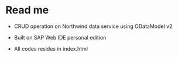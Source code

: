 
# Read me

- CRUD operation on Northwind data service using ODataModel v2
- Built on SAP Web IDE personal edition

- All codes resides in index.html